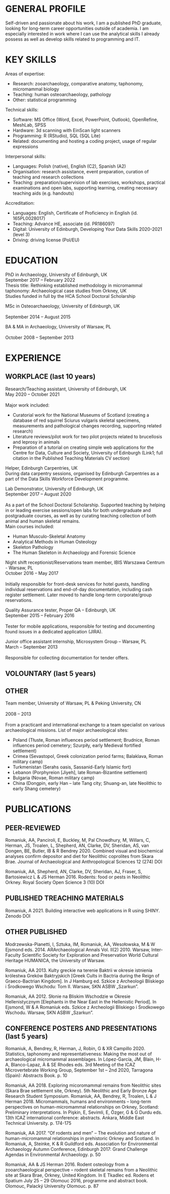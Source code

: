# GENERAL PROFILE

Self-driven and passionate about his work, I am a published PhD graduate, looking for long-term career opportunities outside of academia. I am especially interested in work where I can use the analytical skills I already possess as well as develop skills related to programming and IT.

# KEY SKILLS

Areas of expertise:
-	Research:          zooarchaeology, comparative anatomy, taphonomy, micromammal biology
-	Teaching:          human osteoarchaeology, pathology
-	Other:             statistical programming

Technical skills:
-	Software:          MS Office (Word, Excel, PowerPoint, Outlook), OpenRefine, MeshLab, SPSS
-	Hardware:          3d scanning with EinScan light scanners
-	Programming:       R (RStudio), SQL (SQL Lite)
-	Related:           documenting and hosting a coding project, usage of regular expressions

Interpersonal skills:
-	Languages:         Polish (native), English (C2), Spanish (A2)
-	Organisation:      research assistance, event preparation, curation of teaching and research collections
-	Teaching:          preparation/supervision of lab exercises, workshops, practical examinations and
                     open labs, supporting learning, creating necessary teaching aids (e.g. handouts)

Accreditation:
-	Languages:         English, Certificate of Proficiency in English (id. 165PL0028017)
-	Teaching:          Advance HE, associate (id. PR186097)
-	Digital:           University of Edinburgh, Developing Your Data Skills 2020-2021 (level 3)
-	Driving:           driving license (Pol/EU)

# EDUCATION

PhD in Archaeology, University of Edinburgh, UK <br>
September 2017 – February 2022 <br>
Thesis title: Rethinking established methodology in micromammal taphonomy: Archaeological case studies from Orkney, UK <br>
Studies funded in full by the HCA School Doctoral Scholarship
            
MSc in Osteoarchaeology, University of Edinburgh, UK <br>          
September 2014 – August 2015 

BA & MA in Archaeology, University of Warsaw, PL <br>  
October 2008 – September 2013   

# EXPERIENCE

## WORKPLACE (last 10 years)

Research/Teaching assistant, University of Edinburgh, UK <br>
May 2020 – October 2021 <br>                                                                                                  
Major work included: <br>
-	Curatorial work for the National Museums of Scotland (creating a database of red squirrel Sciurus vulgaris skeletal specimens, measurements and pathological changes recording, supporting related research)
-	Literature reviews/pilot work for two pilot projects related to brucellosis and leprosy in animals
-	Preparation of a tutorial on creating simple web applications for the Centre for Data, Culture and Society, University of Edinburgh (Link1; full citation in the Published Teaching Materials CV section)

Helper, Edinburgh Carpentries, UK <br>
During data carpentry sessions, organised by Edinburgh Carpentries as a part of the Data Skills Workforce Development programme.

Lab Demonstrator, University of Edinburgh, UK <br> 
September 2017 – August 2020  <br>                                                                                          
As a part of the School Doctoral Scholarship. Supported teaching by helping in or leading exercise sessions/open labs for both undergraduate and postgraduate courses, as well as by curating teaching collection of both animal and human skeletal remains.  <br> 
Main courses included:  <br> 
-	Human Musculo-Skeletal Anatomy
-	Analytical Methods in Human Osteology
-	Skeleton Pathology 
-	The Human Skeleton in Archaeology and Forensic Science

Night shift receptionist/Reservations team member, IBIS Warszawa Centrum - Warsaw, PL  <br> 
October 2016 – May 2017   <br>                                                                                 
Initially responsible for front-desk services for hotel guests, handling individual reservations and end-of-day documentation, including cash register settlement. Later moved to handle long-term corporate/group reservations.

Quality Assurance tester, Proper QA – Edinburgh, UK  <br>                                                                                                                         September 2015 – February 2016 <br>                                                                                                                                
Tester for mobile applications, responsible for testing and documenting found issues in a dedicated application (JIRA).

Junior office assistant internship, Microsystem Group – Warsaw, PL <br>                                                                                                           March – September 2013 <br>                                                                                                                  
Responsible for collecting documentation for tender offers.

## VOLOUNTARY (last 5 years)

## OTHER

Team member, University of Warsaw, PL & Peking University, CN  <br>                                                                                
2008 – 2013 <br>                                                                                 
From a practicant and international exchange to a team specialist on various archaeological missions. List of major archaeological sites: <br> 
-	Poland (Tłuste, Roman influences period settlement; Brudnice, Roman influences period cemetery; Szurpiły, early Medieval fortified settlement)
-	Crimea (Sevastopol, Greek colonization period farms; Balaklava, Roman military camp)
-	Turkmenistan (Serahs oasis, Sassanid-Early Islamic fort)
-	Lebanon (Porphyreion [Jiyeh], late Roman-Bizantine settlement)
-	Bulgaria (Novae, Roman military camp)
-	China (Dongpin, early Han – late Tang city; Shuang-an, late Neolithic to early Shang cemetery)


# PUBLICATIONS

## PEER-REVIEWED

Romaniuk, AA, Panciroli, E, Buckley, M, Pal Chowdhury, M, Willars, C, Herman, JS, Troalen, L, Shepherd, AN, Clarke, DV, Sheridan, AS, van Dongen, BE, Butler, IB & R Bendrey 2020. Combined visual and biochemical analyses confirm depositor and diet for Neolithic coprolites from Skara Brae. Journal of Archaeological and Anthropological Sciences 12 (274) DOI

Romaniuk, AA, Shepherd, AN, Clarke, DV, Sheridan, AJ, Fraser, S, Bartosiewicz L & JS Herman 2016. Rodents: food or pests in Neolithic Orkney. Royal Society Open Science 3 (10) DOI 

## PUBLISHED TREACHING MATERIALS

Romaniuk, A 2021. Building interactive web applications in R using SHINY. Zenodo DOI 

## OTHER PUBLISHED

Modrzewska-Pianetti, I, Sztuka, IM, Romaniuk, AA, Wesołowska, M & W Ejsmond eds. 2014. ARArchaeological Annals Vol. II(2) 2010. Warsaw, Inter-Faculty Scientific Society for Exploration and Preservation World Cultural Heritage HUMANICA, the University of Warsaw.

Romaniuk, AA 2013. Kulty greckie na terenie Baktrii w okresie istnienia królestwa Greków Baktryjskich [Greek Cults in Bactria during the Reign of Graeco-Bactrian Kingdom]. In J Hamburg ed. Szkice z Archeologii Bliskiego i Środkowego Wschodu: Tom II. Warsaw, SKN ASBW „Szarkun”.

Romaniuk, AA 2012. Słonie na Bliskim Wschodzie w Okresie Hellenistycznym [Elephants in the Near East in the Hellenistic Period]. In Ejsmond, W & A Romaniuk eds. Szkice z Archeologii Bliskiego i Środkowego Wschodu. Warsaw, SKN ASBW „Szarkun”.

## CONFERENCE POSTERS AND PRESENTATIONS (last 5 years)

Romaniuk, A, Bendrey, R, Herman, J, Robin, G & XR Campillo 2020. Statistics, taphonomy and representativeness: Making the most out of archaeological micromammal assemblages. In López-García, JM, Blain, H-A, Blanco-Lapaz, À & SE Rhodes eds. 3rd Meeting of the ICAZ Microvertebrate Working Group, September 1st – 2nd 2020, Tarragona (Spain): Abstracts Book. p. 10

Romaniuk, AA 2018. Exploring micoromammal remains from Neolithic sites (Skara Brae settlement site, Orkney). 5th Neolithic and Early Bronze Age Research Student Symposium.
Romaniuk, AA, Bendrey, R, Troalen, L & J Herman 2018. Micromammals, humans and environments – long-term perspectives on human-micromammal relationships on Orkney, Scotland: Preliminary interpretations. In Pişkin, E, Sevimli, E, Özger, G & G Durdu eds. 13th ICAZ international conference: abstracts. Ankara, Middle East Technical University. p. 174-175

Romaniuk, AA 2017. “Of rodents and men” – The evolution and nature of human-micromammal relationships in prehistoric Orkney and Scotland. In Romaniuk, A, Steinke, K & R Guildford eds. Association for Environmental Archaeology Autumn Conference, Edinburgh 2017: Grand Challenge Agendas in Environmental Archaeology. p. 50

Romaniuk, AA & JS Herman 2016. Rodent osteology from a zooarchaeological perspective – rodent skeletal remains from a Neolithic site at Skara Brae, Orkney, United Kingdom. In E Tkadlec ed. Rodens et Spatium July 25 – 29 Olomouc 2016, programme and abstract book. Olomouc, Palacký University Olomouc. p. 87
